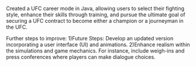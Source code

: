 Created a UFC career mode in Java, allowing users to select their fighting style, enhance their skills through training, and pursue the ultimate goal of securing a UFC contract to become either a champion or a journeyman in the UFC.

Further steps to improve:
1)Future Steps: Develop an updated version incorporating a user interface (UI) and animations.
2)Enhance realism within the simulations and game mechanics. For instance, include weigh-ins and press conferences where players can make dialogue choices.





